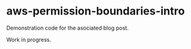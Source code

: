 # aws-permission-boundaries-intro
Demonstration code for the asociated blog post.

Work in progress.
